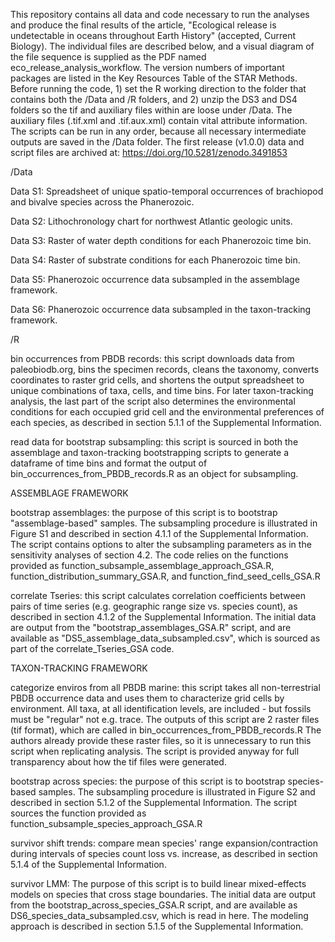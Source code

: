 
This repository contains all data and code necessary to run the analyses and produce the final results of the article, "Ecological release is undetectable in oceans throughout Earth History" (accepted, Current Biology). The individual files are described below, and a visual diagram of the file sequence is supplied as the PDF named eco_release_analysis_workflow. The version numbers of important packages are listed in the Key Resources Table of the STAR Methods. Before running the code, 1) set the R working direction to the folder that contains both the /Data and /R folders, and 2) unzip the DS3 and DS4 folders so the tif and auxiliary files within are loose under /Data. The auxiliary files (.tif.xml and .tif.aux.xml) contain vital attribute information. The scripts can be run in any order, because all necessary intermediate outputs are saved in the /Data folder. The first release (v1.0.0) data and script files are archived at: https://doi.org/10.5281/zenodo.3491853

/Data

Data S1: Spreadsheet of unique spatio-temporal occurrences of brachiopod and bivalve species across
the Phanerozoic.

Data S2: Lithochronology chart for northwest Atlantic geologic units.

Data S3: Raster of water depth conditions for each Phanerozoic time bin.

Data S4: Raster of substrate conditions for each Phanerozoic time bin.

Data S5: Phanerozoic occurrence data subsampled in the assemblage framework.

Data S6: Phanerozoic occurrence data subsampled in the taxon-tracking framework.

/R

bin occurrences from PBDB records: this script downloads data from paleobiodb.org, bins the specimen records, cleans the taxonomy, converts coordinates to raster grid cells, and shortens the output spreadsheet to unique combinations of taxa, cells, and time bins. For later taxon-tracking analysis, the last part of the script also determines the environmental conditions for each occupied grid cell and the environmental preferences of each species, as described in section 5.1.1 of the Supplemental Information.

read data for bootstrap subsampling: this script is sourced in both the assemblage and taxon-tracking bootstrapping scripts to generate a dataframe of time bins and format the output of bin_occurrences_from_PBDB_records.R as an object for subsampling.

ASSEMBLAGE FRAMEWORK

bootstrap assemblages: the purpose of this script is to bootstrap "assemblage-based" samples. The subsampling procedure is illustrated in Figure S1 and described in section 4.1.1 of the Supplemental Information. The script contains options to alter the subsampling parameters as in the sensitivity analyses of section 4.2. The code relies on the functions provided as function_subsample_assemblage_approach_GSA.R, function_distribution_summary_GSA.R, and function_find_seed_cells_GSA.R

correlate Tseries: this script calculates correlation coefficients between pairs of time series (e.g. geographic range size vs. species count), as described in section 4.1.2 of the Supplemental Information. The initial data are output from the "bootstrap_assemblages_GSA.R" script, and are available as "DS5_assemblage_data_subsampled.csv", which is sourced as part of the correlate_Tseries_GSA code.

TAXON-TRACKING FRAMEWORK

categorize enviros from all PBDB marine: this script takes all non-terrestrial PBDB occurrence data and uses them to characterize grid cells by environment. All taxa, at all identification levels, are included - but fossils must be "regular" not e.g. trace. The outputs of this script are 2 raster files (tif format), which are called in bin_occurrences_from_PBDB_records.R  The authors already provide these raster files, so it is unnecessary to run this script when replicating analysis. The script is provided anyway for full transparency about how the tif files were generated.

bootstrap across species: the purpose of this script is to bootstrap species-based samples. The subsampling procedure is illustrated in Figure S2 and described in section 5.1.2 of the Supplemental Information. The script sources the function provided as function_subsample_species_approach_GSA.R

survivor shift trends: compare mean species' range expansion/contraction during intervals of species count loss vs. increase, as described in section 5.1.4 of the Supplemental Information.

survivor LMM: The purpose of this script is to build linear mixed-effects models on species that cross stage boundaries. The initial data are output from the bootstrap_across_species_GSA.R script, and are available as DS6_species_data_subsampled.csv, which is read in here. The modeling approach is described in section 5.1.5 of the Supplemental Information.

